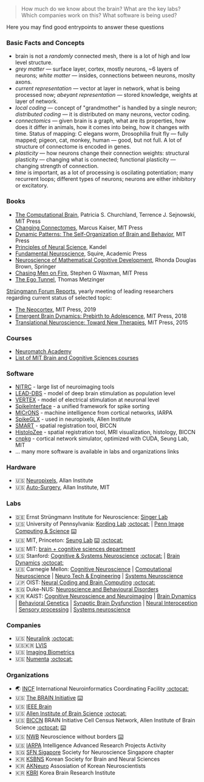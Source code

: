 > How much do we know about the brain?
> What are the key labs?
> Which companies work on this?
> What software is being used?

Here you may find good entrypoints to answer these questions

### Basic Facts and Concepts

* brain is not a _randomly_ connected mesh, there is a lot of high and low level structure.
* _grey matter_ — surface layer, cortex, mostly neurons, ~6 layers of neurons; _white matter_ — insides, connections between neurons, moslty axons.
* _current representation_ — vector at layer in network, what is being processed now; _abeyant representation_ — stored knowledge, weights at layer of network.
* _local coding_ — concept of "grandmother" is handled by a single neuron; _distributed coding_ — it is distributed on many neurons, vector coding.
* _connectomics_ — given brain is a graph, what are its properties, how does it differ in animals, how it comes into being, how it changes with time. Status of mapping: C elegans worm, Drosophilia fruit fly — fully mapped; pigeon, cat, monkey, human — good, but not full. A lot of structure of connectome is encoded in genes.
* _plasticity_ — how neurons change their connection weights: structural plasticity — changing what is connected; functional plasticity — changing strength of connection.
* _time_ is important, as a lot of processing is oscilating potentiation; many recurrent loops; different types of neurons; neurons are either inhibitory or excitatory.

### Books

* [The Computational Brain](https://www.goodreads.com/book/show/32078490-the-computational-brain),  Patricia S. Churchland,
Terrence J. Sejnowski, MIT Press
* [Changing Connectomes](https://www.goodreads.com/book/show/51456624-changing-connectomes), Marcus Kaiser, MIT Press
* [Dynamic Patterns: The Self-Organization of Brain and Behavior](https://mitpress.mit.edu/books/dynamic-patterns), MIT Press
* [Principles of Neural Science](https://www.goodreads.com/book/show/826396.Principles_of_Neural_Science), Kandel
* [Fundamental Neuroscience](https://www.goodreads.com/book/show/13658691-fundamental-neuroscience), Squire, Academic Press
* [Neuroscience of Mathematical Cognitive Development](https://www.goodreads.com/book/show/38250564-neuroscience-of-mathematical-cognitive-development), Rhonda Douglas Brown, Springer
* [Chasing Men on Fire](https://www.goodreads.com/book/show/36722581-chasing-men-on-fire), Stephen G Waxman, MIT Press
* [The Ego Tunnel](https://www.goodreads.com/book/show/5895503-the-ego-tunnel), Thomas Metzinger

[Strüngmann Forum Reports](https://mitpress.mit.edu/books/series/strungmann-forum-reports), yearly meeting of leading researchers regarding current status of selected topic:

* [The Neocortex](https://mitpress.mit.edu/books/neocortex), MIT Press, 2019
* [Emergent Brain Dynamics: Prebirth to Adolescence](https://mitpress.mit.edu/books/emergent-brain-dynamics), MIT Press, 2018
* [Translational Neuroscience: Toward New Therapies](https://mitpress.mit.edu/books/translational-neuroscience), MIT Press, 2015

### Courses

* [Neuromatch Academy](https://github.com/NeuromatchAcademy)
* [List of MIT Brain and Cognitive Sciences courses](https://ocw.mit.edu/courses/brain-and-cognitive-sciences/)

### Software

* [NITRC](https://www.nitrc.org/projects) - large list of neuroimaging tools
* [LEAD-DBS](https://www.lead-dbs.org/) - model of deep brain stimulation as population level
* [VERTEX](http://vertexsimulator.org/) - model of electrical stimulation at neuronal level
* [SpikeInterface](https://github.com/SpikeInterface) - a unified framework for spike sorting
* [MICrONS](https://www.iarpa.gov/index.php/research-programs/microns) - machine intelligence from cortical networks, IARPA
* [SpikeGLX](http://billkarsh.github.io/SpikeGLX/) - used in neuropixels, Allen Institute
* [SMART](https://github.com/mjin1812/SMART) - spatial registration tool, BICCN
* [HistoloZee](http://picsl.upenn.edu/software/histolozee/) - spatial registration tool, MRI visualization, histology, BICCN
* [cnpkg](https://github.com/srinituraga/cnpkg) - cortical network simulator, optimized with CUDA, Seung Lab, MIT
* ... many more software is available in labs and organizations links

### Hardware

* 🇺🇸 [Neuropixels](https://www.neuropixels.org/), Allan Institute
* 🇺🇸 [Auto-Surgery](http://www.autosurgery.org/), Allan Institute, MIT

### Labs

* 🇩🇪 Ernst Strüngmann Institute for Neuroscience: [Singer Lab](https://www.esi-frankfurt.de/research/singer-lab/)
* 🇺🇸 University of Pennsylvania: [Kording Lab](kordinglab.com) [:octocat:](https://github.com/KordingLab) | [Penn Image Computing & Science](picsl.upenn.edu) [:keyboard:](http://picsl.upenn.edu/software/)
* 🇺🇸 MIT, Princeton: [Seung Lab](https://seunglab.org/) [:keyboard:](https://seunglab.org/software/) [:octocat:](https://github.com/seung-lab)
* 🇺🇸 MIT: [brain + cognitive sciences department](https://bcs.mit.edu/)
* 🇺🇸 Stanford: [Cognitive & Systems Neuroscience](https://med.stanford.edu/scsnl/about1.html) [:octocat:](https://github.com/scsnl) | [Brain Dynamics](https://web.stanford.edu/group/bdl/) [:octocat:](https://github.com/braindynamicslab)
* 🇺🇸 Carnegie Mellon: [Cognitive Neuroscience](https://www.cmu.edu/ni/research/cognitive-neuroscience.html) | [Computational Neuroscience](https://www.cmu.edu/ni/research/computational-neuroscience.html) | [Neuro Tech & Engineering](https://www.cmu.edu/ni/research/neuro-tech-and-engineering.html) | [Systems Neuroscience](https://www.cmu.edu/ni/research/systems-neuroscience.html)
* 🇯🇵 OIST: [Neural Coding and Brain Computing](https://groups.oist.jp/ncbc) [:octocat:](https://github.com/oist-ncbc)
* 🇸🇬 Duke-NUS: [Neuroscience and Behavioural Disorders](https://www.duke-nus.edu.sg/nbd)
* 🇰🇷 KAIST: [Cognitive Neuroscience and Neuroimaging](http://ibrain.kaist.ac.kr/) | [Brain Dynamics](http://raphe.kaist.ac.kr/index.htm) | [Behavioral Genetics](https://sites.google.com/site/bglabkorea/) | [Synaptic Brain Dysfunction](http://molneuro.kaist.ac.kr/contents/) | [Neural Interoception](https://www.suhlab-neuralinteroception.kaist.ac.kr/) | [Sensory processing](https://sites.google.com/site/leelab2013/) | [Systems neuroscience](https://sites.google.com/site/systemsneurolaboratory/)

### Companies

* 🇺🇸 [Neuralink](https://neuralink.com) [:octocat:](https://github.com/neuralinkcorp)
* 🇺🇸🇰🇷 [LVIS](http://lviscorp.com/)
* 🇺🇸 [Imaging Biometrics](https://www.imagingbiometrics.com)
* 🇺🇸 [Numenta](https://numenta.com) [:octocat:](https://github.com/numenta)

### Organizations

* 🌏 [INCF](http://www.incf.org) International Neuroinformatics Coordinating Facility [:octocat:](https://github.com/INCF)
* 🇺🇸 [The BRAIN Initiative](https://www.braininitiative.org/) [:keyboard:](https://www.braininitiative.org/toolmakers-resources/)
* 🇺🇸 [IEEE Brain](https://brain.ieee.org/)
* 🇺🇸 [Allen Institute of Brain Science](https://alleninstitute.org/what-we-do/brain-science/) [:octocat:](http://alleninstitute.github.io/)
* 🇺🇸 [BICCN](https://biccn.org/) BRAIN Initiative Cell Census Network, Allen Institute of Brain Science [:octocat:](https://github.com/BICCN) [:keyboard:](https://biccn.org/tools)
* 🇺🇸 [NWB](https://www.nwb.org/) Neuroscience without borders [:keyboard:](https://www.nwb.org/source-codes/)
* 🇺🇸 [IARPA](https://www.iarpa.gov) Intelligence Advanced Research Projects Activity
* 🇸🇬 [SFN Sigapore](https://www.sfn.sg/) Society for Neuroscience Singapore chapter
* 🇰🇷 [KSBNS](https://www.ksbns.org/Default.asp) Korean Society for Brain and Neural Sciences
* 🇰🇷 [AKNeuro](https://akneuro.org/) Assosiation of Korean Neuroscientists
* 🇰🇷 [KBRI](https://www.kbri.re.kr/new/pages_eng/main/) Korea Brain Research Institute
